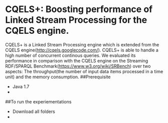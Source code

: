 # CQELS+: Boosting performance of Linked Stream Processing for the CQELS engine.
CQELS+ is a Linked Stream Processing engine which is extended from the CQELS engine(http://cqels.googlecode.com/). CQELS+ is able to handle
a high number of concurrent continous queries. We evaluated its performance in comparison with the CQELS engine on the Streaming RDF/SPARQL Benchmark(https://www.w3.org/wiki/SRBench) over two aspects: The throughput(the number of input data items processed in a time unit) and the memory consumption. 
##Prerequisite
* Java 1.7
* 
##To run the experiementations
* Download all folders
* 
